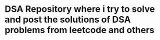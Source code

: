 # DSA Repository where i try to solve and post the solutions of DSA problems from leetcode and others
